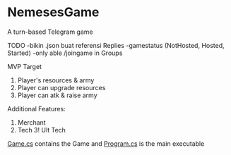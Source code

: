 # NemesesGame
A turn-based Telegram game

TODO 
-bikin .json buat referensi Replies
-gamestatus (NotHosted, Hosted, Started)
-only able /joingame in Groups

MVP Target
1. Player's resources & army
2. Player can upgrade resources
3. Player can atk & raise army

Additional Features:
1. Merchant
2. Tech
3! Ult Tech


[Game.cs](/ConsoleAppllication2/ConsoleApplication2/Game.cs) contains the Game
and [Program.cs](NemesesGame/ConsoleAppllication2/ConsoleApplication2/Program.cs) is the main executable
